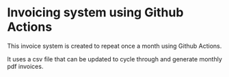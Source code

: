 # Invoicing system using Github Actions

This invoice system is created to repeat once a month using Github Actions.

It uses a csv file that can be updated to cycle through and generate monthly pdf invoices.
